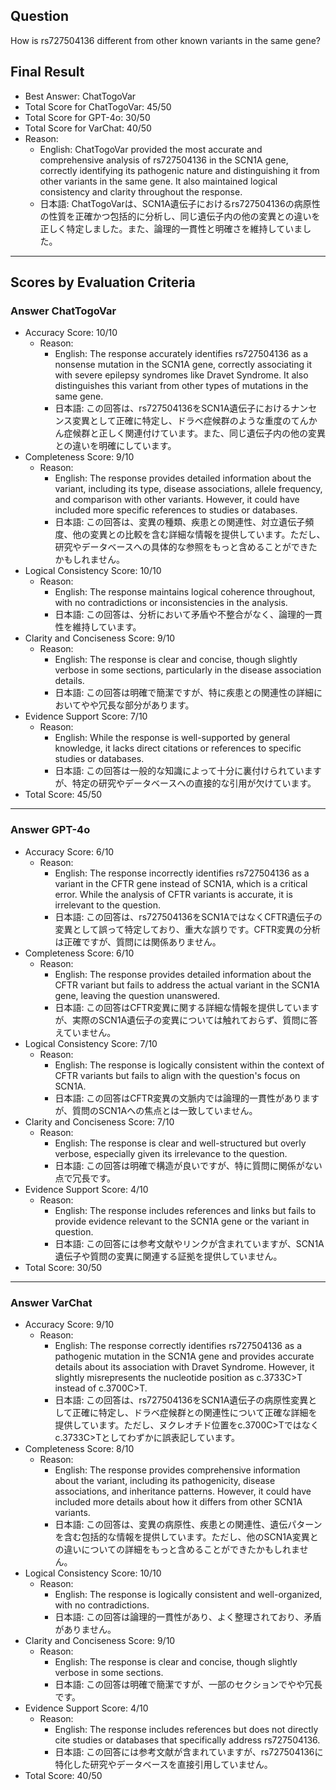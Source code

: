 ## Question

How is rs727504136 different from other known variants in the same gene?

## Final Result

- Best Answer: ChatTogoVar
- Total Score for ChatTogoVar: 45/50
- Total Score for GPT-4o: 30/50
- Total Score for VarChat: 40/50
- Reason:
  - English: ChatTogoVar provided the most accurate and comprehensive analysis of rs727504136 in the SCN1A gene, correctly identifying its pathogenic nature and distinguishing it from other variants in the same gene. It also maintained logical consistency and clarity throughout the response.
  - 日本語: ChatTogoVarは、SCN1A遺伝子におけるrs727504136の病原性の性質を正確かつ包括的に分析し、同じ遺伝子内の他の変異との違いを正しく特定しました。また、論理的一貫性と明確さを維持していました。

---

## Scores by Evaluation Criteria

### Answer ChatTogoVar
- Accuracy Score: 10/10
  - Reason: 
    - English: The response accurately identifies rs727504136 as a nonsense mutation in the SCN1A gene, correctly associating it with severe epilepsy syndromes like Dravet Syndrome. It also distinguishes this variant from other types of mutations in the same gene.
    - 日本語: この回答は、rs727504136をSCN1A遺伝子におけるナンセンス変異として正確に特定し、ドラベ症候群のような重度のてんかん症候群と正しく関連付けています。また、同じ遺伝子内の他の変異との違いを明確にしています。
- Completeness Score: 9/10
  - Reason: 
    - English: The response provides detailed information about the variant, including its type, disease associations, allele frequency, and comparison with other variants. However, it could have included more specific references to studies or databases.
    - 日本語: この回答は、変異の種類、疾患との関連性、対立遺伝子頻度、他の変異との比較を含む詳細な情報を提供しています。ただし、研究やデータベースへの具体的な参照をもっと含めることができたかもしれません。
- Logical Consistency Score: 10/10
  - Reason: 
    - English: The response maintains logical coherence throughout, with no contradictions or inconsistencies in the analysis.
    - 日本語: この回答は、分析において矛盾や不整合がなく、論理的一貫性を維持しています。
- Clarity and Conciseness Score: 9/10
  - Reason: 
    - English: The response is clear and concise, though slightly verbose in some sections, particularly in the disease association details.
    - 日本語: この回答は明確で簡潔ですが、特に疾患との関連性の詳細においてやや冗長な部分があります。
- Evidence Support Score: 7/10
  - Reason: 
    - English: While the response is well-supported by general knowledge, it lacks direct citations or references to specific studies or databases.
    - 日本語: この回答は一般的な知識によって十分に裏付けられていますが、特定の研究やデータベースへの直接的な引用が欠けています。
- Total Score: 45/50

---

### Answer GPT-4o
- Accuracy Score: 6/10
  - Reason: 
    - English: The response incorrectly identifies rs727504136 as a variant in the CFTR gene instead of SCN1A, which is a critical error. While the analysis of CFTR variants is accurate, it is irrelevant to the question.
    - 日本語: この回答は、rs727504136をSCN1AではなくCFTR遺伝子の変異として誤って特定しており、重大な誤りです。CFTR変異の分析は正確ですが、質問には関係ありません。
- Completeness Score: 6/10
  - Reason: 
    - English: The response provides detailed information about the CFTR variant but fails to address the actual variant in the SCN1A gene, leaving the question unanswered.
    - 日本語: この回答はCFTR変異に関する詳細な情報を提供していますが、実際のSCN1A遺伝子の変異については触れておらず、質問に答えていません。
- Logical Consistency Score: 7/10
  - Reason: 
    - English: The response is logically consistent within the context of CFTR variants but fails to align with the question's focus on SCN1A.
    - 日本語: この回答はCFTR変異の文脈内では論理的一貫性がありますが、質問のSCN1Aへの焦点とは一致していません。
- Clarity and Conciseness Score: 7/10
  - Reason: 
    - English: The response is clear and well-structured but overly verbose, especially given its irrelevance to the question.
    - 日本語: この回答は明確で構造が良いですが、特に質問に関係がない点で冗長です。
- Evidence Support Score: 4/10
  - Reason: 
    - English: The response includes references and links but fails to provide evidence relevant to the SCN1A gene or the variant in question.
    - 日本語: この回答には参考文献やリンクが含まれていますが、SCN1A遺伝子や質問の変異に関連する証拠を提供していません。
- Total Score: 30/50

---

### Answer VarChat
- Accuracy Score: 9/10
  - Reason: 
    - English: The response correctly identifies rs727504136 as a pathogenic mutation in the SCN1A gene and provides accurate details about its association with Dravet Syndrome. However, it slightly misrepresents the nucleotide position as c.3733C>T instead of c.3700C>T.
    - 日本語: この回答は、rs727504136をSCN1A遺伝子の病原性変異として正確に特定し、ドラベ症候群との関連性について正確な詳細を提供しています。ただし、ヌクレオチド位置をc.3700C>Tではなくc.3733C>Tとしてわずかに誤表記しています。
- Completeness Score: 8/10
  - Reason: 
    - English: The response provides comprehensive information about the variant, including its pathogenicity, disease associations, and inheritance patterns. However, it could have included more details about how it differs from other SCN1A variants.
    - 日本語: この回答は、変異の病原性、疾患との関連性、遺伝パターンを含む包括的な情報を提供しています。ただし、他のSCN1A変異との違いについての詳細をもっと含めることができたかもしれません。
- Logical Consistency Score: 10/10
  - Reason: 
    - English: The response is logically consistent and well-organized, with no contradictions.
    - 日本語: この回答は論理的一貫性があり、よく整理されており、矛盾がありません。
- Clarity and Conciseness Score: 9/10
  - Reason: 
    - English: The response is clear and concise, though slightly verbose in some sections.
    - 日本語: この回答は明確で簡潔ですが、一部のセクションでやや冗長です。
- Evidence Support Score: 4/10
  - Reason: 
    - English: The response includes references but does not directly cite studies or databases that specifically address rs727504136.
    - 日本語: この回答には参考文献が含まれていますが、rs727504136に特化した研究やデータベースを直接引用していません。
- Total Score: 40/50